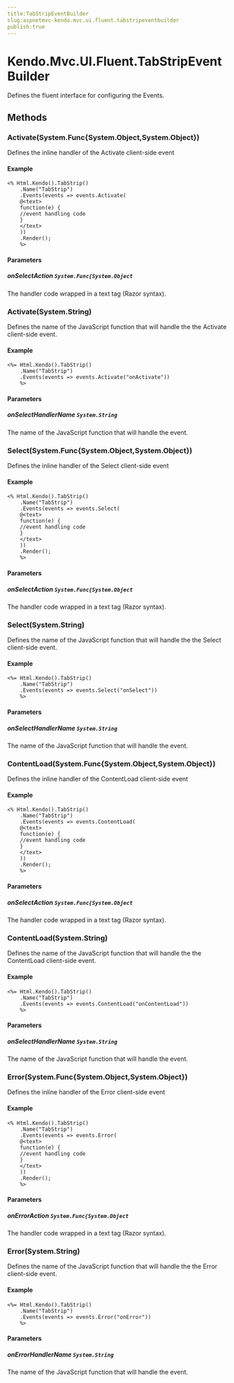 ```yaml
---
title:TabStripEventBuilder
slug:aspnetmvc-kendo.mvc.ui.fluent.tabstripeventbuilder
publish:true
---
```


# Kendo.Mvc.UI.Fluent.TabStripEventBuilder

Defines the fluent interface for configuring the Events.

## Methods

### Activate(System.Func{System.Object,System.Object})
Defines the inline handler of the Activate client-side event

#### Example
    <% Html.Kendo().TabStrip()
        .Name("TabStrip")
        .Events(events => events.Activate(
        @<text>
        function(e) {
        //event handling code
        }
        </text>
        ))
        .Render();
        %>

#### Parameters

##### onSelectAction `System.Func{System.Object`
The handler code wrapped in a text tag (Razor syntax).

### Activate(System.String)
Defines the name of the JavaScript function that will handle the the Activate client-side event.

#### Example
    <%= Html.Kendo().TabStrip()
        .Name("TabStrip")
        .Events(events => events.Activate("onActivate"))
        %>

#### Parameters

##### onSelectHandlerName `System.String`
The name of the JavaScript function that will handle the event.

### Select(System.Func{System.Object,System.Object})
Defines the inline handler of the Select client-side event

#### Example
    <% Html.Kendo().TabStrip()
        .Name("TabStrip")
        .Events(events => events.Select(
        @<text>
        function(e) {
        //event handling code
        }
        </text>
        ))
        .Render();
        %>

#### Parameters

##### onSelectAction `System.Func{System.Object`
The handler code wrapped in a text tag (Razor syntax).

### Select(System.String)
Defines the name of the JavaScript function that will handle the the Select client-side event.

#### Example
    <%= Html.Kendo().TabStrip()
        .Name("TabStrip")
        .Events(events => events.Select("onSelect"))
        %>

#### Parameters

##### onSelectHandlerName `System.String`
The name of the JavaScript function that will handle the event.

### ContentLoad(System.Func{System.Object,System.Object})
Defines the inline handler of the ContentLoad client-side event

#### Example
    <% Html.Kendo().TabStrip()
        .Name("TabStrip")
        .Events(events => events.ContentLoad(
        @<text>
        function(e) {
        //event handling code
        }
        </text>
        ))
        .Render();
        %>

#### Parameters

##### onSelectAction `System.Func{System.Object`
The handler code wrapped in a text tag (Razor syntax).

### ContentLoad(System.String)
Defines the name of the JavaScript function that will handle the the ContentLoad client-side event.

#### Example
    <%= Html.Kendo().TabStrip()
        .Name("TabStrip")
        .Events(events => events.ContentLoad("onContentLoad"))
        %>

#### Parameters

##### onSelectHandlerName `System.String`
The name of the JavaScript function that will handle the event.

### Error(System.Func{System.Object,System.Object})
Defines the inline handler of the Error client-side event

#### Example
    <% Html.Kendo().TabStrip()
        .Name("TabStrip")
        .Events(events => events.Error(
        @<text>
        function(e) {
        //event handling code
        }
        </text>
        ))
        .Render();
        %>

#### Parameters

##### onErrorAction `System.Func{System.Object`
The handler code wrapped in a text tag (Razor syntax).

### Error(System.String)
Defines the name of the JavaScript function that will handle the the Error client-side event.

#### Example
    <%= Html.Kendo().TabStrip()
        .Name("TabStrip")
        .Events(events => events.Error("onError"))
        %>

#### Parameters

##### onErrorHandlerName `System.String`
The name of the JavaScript function that will handle the event.